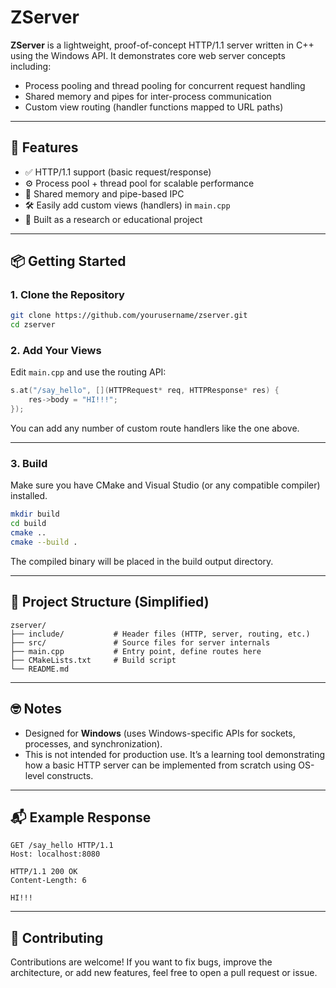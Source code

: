 
# ZServer

**ZServer** is a lightweight, proof-of-concept HTTP/1.1 server written in C++ using the Windows API. It demonstrates core web server concepts including:

- Process pooling and thread pooling for concurrent request handling
- Shared memory and pipes for inter-process communication
- Custom view routing (handler functions mapped to URL paths)

---

## 🚀 Features

- ✅ HTTP/1.1 support (basic request/response)
- ⚙️ Process pool + thread pool for scalable performance
- 🔄 Shared memory and pipe-based IPC
- 🛠️ Easily add custom views (handlers) in `main.cpp`
- 🧪 Built as a research or educational project

---

## 📦 Getting Started

### 1. Clone the Repository

```sh
git clone https://github.com/yourusername/zserver.git
cd zserver
````

### 2. Add Your Views

Edit `main.cpp` and use the routing API:

```cpp
s.at("/say_hello", [](HTTPRequest* req, HTTPResponse* res) {
    res->body = "HI!!!";
});
```

You can add any number of custom route handlers like the one above.

---

### 3. Build

Make sure you have CMake and Visual Studio (or any compatible compiler) installed.

```sh
mkdir build
cd build
cmake ..
cmake --build .
```

The compiled binary will be placed in the build output directory.

---

## 📁 Project Structure (Simplified)

```
zserver/
├── include/           # Header files (HTTP, server, routing, etc.)
├── src/               # Source files for server internals
├── main.cpp           # Entry point, define routes here
├── CMakeLists.txt     # Build script
└── README.md
```

---

## 🤓 Notes

* Designed for **Windows** (uses Windows-specific APIs for sockets, processes, and synchronization).
* This is not intended for production use. It’s a learning tool demonstrating how a basic HTTP server can be implemented from scratch using OS-level constructs.

---

## 📬 Example Response

```http
GET /say_hello HTTP/1.1
Host: localhost:8080

HTTP/1.1 200 OK
Content-Length: 6

HI!!!
```

---
## 🤝 Contributing

Contributions are welcome! If you want to fix bugs, improve the architecture, or add new features, feel free to open a pull request or issue.

